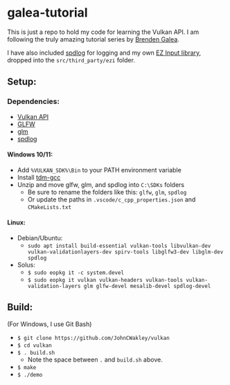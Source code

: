 # galea-tutorial
This is just a repo to hold my code for learning the Vulkan API. I am following the truly amazing tutorial series by [Brenden Galea](https://www.youtube.com/channel/UC9pXmjxsQHeFH9vgCeRsHcw).

I have also included [spdlog](https://github.com/gabime/spdlog) for logging and my own [EZ Input library](https://github.com/JohnCWakley/ezi), dropped into the `src/third_party/ezi` folder.

## Setup:
### Dependencies:
* [Vulkan API](https://vulkan.lunarg.com/)
* [GLFW](https://www.glfw.org/download)
* [glm](https://github.com/g-truc/glm)
* [spdlog](https://github.com/gabime/spdlog)

#### Windows 10/11:
* Add `%VULKAN_SDK%\Bin` to your PATH environment variable
* Install [tdm-gcc](https://jmeubank.github.io/tdm-gcc/download/)
* Unzip and move glfw, glm, and spdlog into `C:\SDKs` folders
  * Be sure to rename the folders like this: `glfw`, `glm`, `spdlog`
  * Or update the paths in `.vscode/c_cpp_properties.json` and `CMakeLists.txt`

#### Linux:
* Debian/Ubuntu:
    * `sudo apt install build-essential vulkan-tools libvulkan-dev vulkan-validationlayers-dev spirv-tools libglfw3-dev libglm-dev spdlog`
* Solus:
    * `$ sudo eopkg it -c system.devel`
    * `$ sudo eopkg it vulkan vulkan-headers vulkan-tools vulkan-validation-layers glm glfw-devel mesalib-devel spdlog-devel`

## Build:
(For Windows, I use Git Bash)
* `$ git clone https://github.com/JohnCWakley/vulkan`
* `$ cd vulkan`
* `$ . build.sh`
    * Note the space between `.` and `build.sh` above.
* `$ make`
* `$ ./demo`
